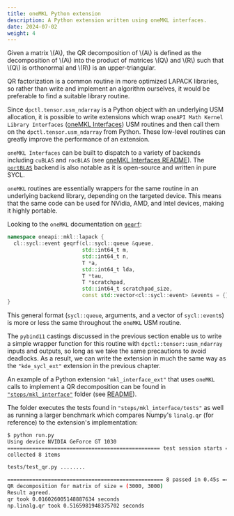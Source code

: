 ```yaml
---
title: oneMKL Python extension
description: A Python extension written using oneMKL interfaces.
date: 2024-07-02
weight: 4
---
```


Given a matrix \\(A\\), the QR decomposition of \\(A\\) is defined as the decomposition of \\(A\\) into the product of matrices \\(Q\\) and \\(R\\) such that \\(Q\\) is orthonormal and \\(R\\) is an upper-triangular.

QR factorization is a common routine in more optimized LAPACK libraries, so rather than write and implement an algorithm ourselves, it would be preferable to find a suitable library routine.

Since `dpctl.tensor.usm_ndarray` is a Python object with an underlying USM allocation, it is possible to write extensions which wrap `oneAPI Math Kernel Library Interfaces` ([oneMKL Interfaces](https://github.com/oneapi-src/oneMKL)) USM routines and then call them on the `dpctl.tensor.usm_ndarray` from Python. These low-level routines can greatly improve the performance of an extension.

`oneMKL Interfaces` can be built to dispatch to a variety of backends including `cuBLAS` and `rocBLAS` (see [oneMKL Interfaces README](https://github.com/oneapi-src/oneMKL?tab=readme-ov-file#oneapi-math-kernel-library-onemkl-interfaces)). The [`portBLAS`](https://github.com/codeplaysoftware/portBLAS) backend is also notable as it is open-source and written in pure SYCL.

`oneMKL` routines are essentially wrappers for the same routine in an underlying backend library, depending on the targeted device. This means that the same code can be used for NVidia, AMD, and Intel devices, making it highly portable.  

Looking to the `oneMKL` documentation on [`geqrf`](https://spec.oneapi.io/versions/latest/elements/oneMKL/source/domains/lapack/geqrf.html#geqrf-usm-version):

```cpp
namespace oneapi::mkl::lapack {
  cl::sycl::event geqrf(cl::sycl::queue &queue,
                        std::int64_t m,
                        std::int64_t n,
                        T *a,
                        std::int64_t lda,
                        T *tau,
                        T *scratchpad,
                        std::int64_t scratchpad_size,
                        const std::vector<cl::sycl::event> &events = {})
}
```

This general format (``sycl::queue``, arguments, and a vector of ``sycl::event``s) is more or less the same throughout the `oneMKL` USM routine.

The `pybind11` castings discussed in the previous section enable us to write a simple wrapper function for this routine with ``dpctl::tensor::usm_ndarray`` inputs and outputs, so long as we take the same precautions to avoid deadlocks. As a result, we can write the extension in much the same way as the `"kde_sycl_ext"` extension in the previous chapter.

An example of a Python extension `"mkl_interface_ext"` that uses `oneMKL` calls to implement a QR decomposition can be found in [`"steps/mkl_interface"`](https://github.com/IntelPython/example-portable-data-parallel-extensions/tree/main/steps/mkl_interface) folder (see [README](https://github.com/IntelPython/example-portable-data-parallel-extensions/blob/main/steps/mkl_interface/README.md)).

The folder executes the tests found in `"steps/mkl_interface/tests"` as well as running a larger benchmark which compares Numpy's `linalg.qr` (for reference) to the extension's implementation:

```bash
$ python run.py
Using device NVIDIA GeForce GT 1030
================================================= test session starts ==================================================
collected 8 items

tests/test_qr.py ........                                                                                        [100%]

================================================== 8 passed in 0.45s ===================================================
QR decomposition for matrix of size = (3000, 3000)
Result agreed.
qr took 0.016026005148887634 seconds
np.linalg.qr took 0.5165981948375702 seconds
```
